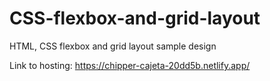 # CSS-flexbox-and-grid-layout
HTML, CSS flexbox and grid layout sample design

Link to hosting: https://chipper-cajeta-20dd5b.netlify.app/
